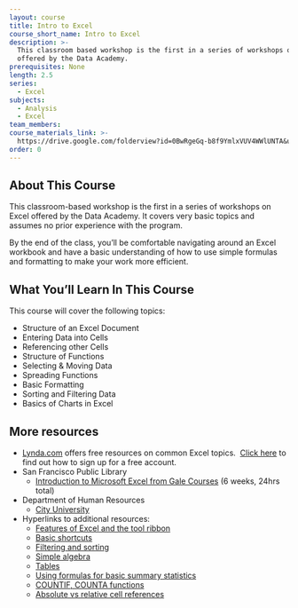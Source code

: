 ```yaml
---
layout: course
title: Intro to Excel
course_short_name: Intro to Excel
description: >-
  This classroom based workshop is the first in a series of workshops on Excel
  offered by the Data Academy.
prerequisites: None
length: 2.5
series:
  - Excel
subjects:
  - Analysis
  - Excel
team_members:
course_materials_link: >-
  https://drive.google.com/folderview?id=0BwRgeGq-b8f9YmlxVUV4WWlUNTA&usp=sharing
order: 0
---
```


## About This Course

This classroom-based workshop is the first in a series of workshops on Excel offered by the Data Academy. It covers very basic topics and assumes no prior experience with the program.

By the end of the class, you’ll be comfortable navigating around an Excel workbook and have a basic understanding of how to use simple formulas and formatting to make your work more efficient.

## What You’ll Learn In This Course

This course will cover the following topics:

* Structure of an Excel Document
* Entering Data into Cells
* Referencing other Cells
* Structure of Functions
* Selecting & Moving Data
* Spreading Functions
* Basic Formatting
* Sorting and Filtering Data
* Basics of Charts in Excel

## More resources

* [Lynda.com](https://www.lynda.com/) offers free resources on common Excel topics. &nbsp;[Click here](https://drive.google.com/file/d/0BwRgeGq-b8f9eVNXQU9BNEJJVHc/view?usp=sharing) to find out how to sign up for a free account.
* San Francisco Public Library
  * [Introduction to Microsoft Excel from Gale Courses](https://education.gale.com/l-sfpl/SearchResults.aspx?SearchTerms=Intro+to+Excel) (6 weeks, 24hrs total)
* Department of Human Resources&nbsp;
  * [City University](http://sfdhr.org/city-university)
* Hyperlinks to additional resources:
  * [Features of Excel and the tool ribbon](http://www.lynda.com/Excel-tutorials/Using-menu-system/376986/431699-4.html?)
  * [Basic shortcuts](https://support.office.com/en-us/article/Keyboard-shortcuts-in-Excel-Online-9271deca-569e-4ad2-8475-9ff98b8bcce3)
  * [Filtering and sorting](http://www.lynda.com/Excel-tutorials/Using-filters/376986/431772-4.html?)
  * [Simple algebra](http://www.lynda.com/Excel-tutorials/Creating-simple-formulas/376986/431716-4.html?)
  * [Tables](http://www.lynda.com/Excel-tutorials/Creating-using-tables/376986/431731-4.html?)
  * [Using formulas for basic summary statistics](http://www.lynda.com/Excel-tutorials/Using-SUM-AVERAGE/376986/431721-4.html?)
  * [COUNTIF, COUNTA functions](http://www.lynda.com/Excel-tutorials/Using-COUNTIF-family-functions/376986/431762-4.html?)
  * [Absolute vs relative cell references](http://www.lynda.com/Excel-tutorials/Working-relative-absolute-mixed-references/376986/431720-4.html?)